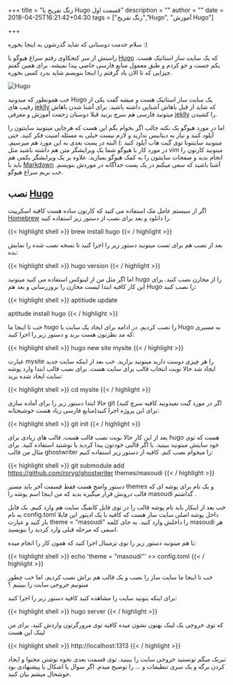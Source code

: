 +++
title = "زنگ تفریح با Hugo قسمت اول"
description = ""
author = ""
date = 2018-04-25T16:21:42+04:30
tags = ["زنگ تفریح","Hugo", "آموزش Hugo"]

+++

سلام خدمت دوستانی که شاید گذرشون به اینجا بخوره :)

راستش از سر کنجکاوی رفتم سراغ هیوگو یا [Hugo](https://gohugo.io/) که یک سایت ساز استاتیک هست. یکم جست و جو کردم و طبق معمول منابع فارسی خاصی پیدا نمیشه.
برای همین گفتم چیزایی که تا الان یاد گرفتم را اینجا بنویسم شاید بدرد کسی بخوره.

![Hugo](/blog/images/hugo-logo.png "Hugo")

خب همونطور که میدونید Hugo یک سایت ساز استاتیک هست و میشه گفت یکی از رقیب های [jeklly](https://jekyllrb.com) که شاید از قبل باهاش آشنایی داشته باشید. 
برای آشنا شدن باهاش میتونید فارسی هم سرچ بزنید قبلا دوستان زحمت آموزش و معرفی [jeklly](https://jekyllrb.com) را کشیدن.

اما در مورد هیوگو یک نکته جالب اگر بخوام بگم این هست که هرجایی میتونید سایتتون را آپلود کنید و نیاز به دیتابیس ندارید و لازم نیست خیلی به مسئله امنیت فکر کنید. حتی میتونید سایتتونا توی گیت هاب آپلود کنید :) البته در پست بعدی به این مورد هم میرسیم. در مورد کار با هیوگو شما یک ویرایشگر متن هم داشته باشید مثل vim میتونید کارتون را انجام بدید و صفحات سایتتون را به کمک هیوگو بسازید. علاوه بر یک ویرایشگر یکمی هم باید با [Markdown](https://github.com/adam-p/markdown-here/wiki/Markdown-Cheatsheet) آشنا باشید که سعی میکنم در یک پست جداگانه در موردش بنویسم. خب بریم سراغ هیوگو.


## نصب [Hugo](https://gohugo.io/)

اگر از سیستم عامل مک استفاده می کنید که کارتون ساده هست کافیه اسکریپت [Homebrew](https://brew.sh) را دانلود و بعد برای نصب از دستور زیر استفاده کنید.

{{< highlight shell >}}
brew install hugo
{{< / highlight >}}


بعد از نصب هم برای تست میتونید دستور زیر را اجرا کنید تا نسخه نصب شده را نمایش بده:

{{< highlight shell >}}
hugo version
{{< / highlight >}}



اما اگر مثل من از لینوکس استفاده می کنید میتونید hugo را از مخازن نصب کنید. برای این کار کافیه ابتدا لیست 
مخازن را بروزرسانی و بعد هم Hugo را نصب کنید:

{{< highlight shell >}}
aptitiude update

aptitude install hugo
{{< / highlight >}}

خب تا اینجا ما hugo را نصب کردیم. در ادامه برای ایجاد یک سایت با Hugo به مسیری که مد نظرتون هست برید و دستور زیر را اجرا کنید:

{{< highlight shell >}}
hugo new site mysite
{{< / highlight >}}


عبارت mysite را هر چیزی دوست دارید میتونید بزارید.  خب بعد از اینکه سایت جدید ایجاد شد حالا نوبت انتخاب قالب برای سایت هست. برای نصب قالب ابتدا وارد پوشه سایت ایجاد شده برید:

{{< highlight shell >}}
cd mysite
{{< / highlight >}}

حالا ابتدا دستور زیر را برای آماده سازی git (اگر در مورد گیت نمیدونید کافیه سرچ کنید منابع فارسی زیاد هست خوشبختانه)برای این پروژه اجرا کنید:

{{< highlight shell >}}
git init
{{< / highlight >}}

بعد از این کار حالا نوبت نصب قالب هست. قالب های زیادی برای hugo هست که توی خود سایتش میتونید ببینید. یا اگر قالبی خودتون پیدا کردید یا نوشتید استفاده کنید. برای مثال من قالب ghostwriter را میخوام نصب کنم. کافیه از دستور زیر استفاده کنیم:


{{< highlight shell >}}
git submodule add https://github.com/roryg/ghostwriter themes/masoudi
{{< / highlight >}}

دستور واضح هست فقط قسمت آخر باید مسیر themes و یک نام برای پوشه ای که قالب درونش قرار میگیره بدید که من اینجا اسم پوشه را masoudi‌ گذاشتم .

خب بعد از اینکار باید نام پوشه قالب را در توی فایل کانفیگ سایت هم وارد کنیم. یک فایل به نام config.toml داخل پوشه اصلی سایت ساز هست که کافیه با یک ادیتور این فایلا باز کنید و عبارت theme = "masoudi" را داخلش وارد کنید. به جای کلمه masoudi هر اسمی که مرحله قبلی وارد کردید را بنویسید.

یا هم میتونید دستور زیر را توی ترمینال اجرا کنید که همون کار را انجام میده:

{{< highlight shell >}}
echo 'theme = "masoudi"' >> config.toml
{{< / highlight >}}

خب تا اینجا ما سایت ساز را نصب و یک قالب هم براش نصب کردیم. اما خب چطور میتونیم خروجی سایت را ببینیم ؟

برای اینکه بتونید سایت را مشاهده کنید کافیه دستور زیر را اجرا کنید:

{{< highlight shell >}}
hugo server
{{< / highlight >}}

که توی خروجی یک لینک بهتون نشون میده کافیه توی مرورگرتون واردش کنید. برای من لینک این هست

{{< highlight shell >}}
http://localhost:1313
{{< / highlight >}}

تبریک میگم تونستید خروجی سایت را ببینید.
توی قسمت بعدی نحوه نوشتن محتوا و ایجاد کردن برگه و یک سری تنظیمات و ... را توضیح میدم.
اگر سوال یا اشکال یا پیشنهادی بود خوشحال میشم بیان کنید.




